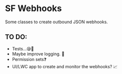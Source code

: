 # SF Webhooks
Some classes to create outbound JSON webhooks. 

## TO DO:
- Tests...😪💢
- Maybe improve logging. 📑
- Permission sets❓
- UI/LWC app to create and monitor the webhooks? 📈